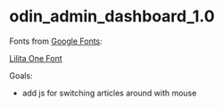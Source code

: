 # odin_admin_dashboard_1.0

Fonts from [Google Fonts](https://fonts.google.com):

[Lilita One Font](https://fonts.google.com/specimen/Lilita+One?sort=popularity&icon.size=24&icon.color=%23e8eaed&query=lilita)

Goals:
- add js for switching articles around with mouse